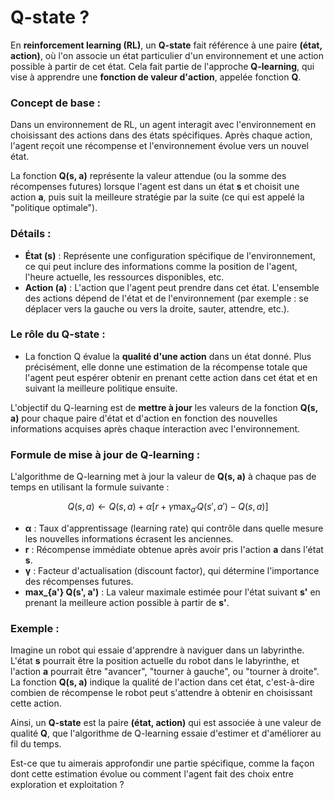# Q-state ?

En **reinforcement learning (RL)**, un **Q-state** fait référence à une paire **(état, action)**, où l'on associe un état particulier d'un environnement et une action possible à partir de cet état. Cela fait partie de l'approche **Q-learning**, qui vise à apprendre une **fonction de valeur d'action**, appelée fonction **Q**.

### Concept de base :
Dans un environnement de RL, un agent interagit avec l'environnement en choisissant des actions dans des états spécifiques. Après chaque action, l'agent reçoit une récompense et l'environnement évolue vers un nouvel état.

La fonction **Q(s, a)** représente la valeur attendue (ou la somme des récompenses futures) lorsque l'agent est dans un état **s** et choisit une action **a**, puis suit la meilleure stratégie par la suite (ce qui est appelé la "politique optimale").

### Détails :

- **État (s)** : Représente une configuration spécifique de l'environnement, ce qui peut inclure des informations comme la position de l'agent, l'heure actuelle, les ressources disponibles, etc.
- **Action (a)** : L'action que l'agent peut prendre dans cet état. L'ensemble des actions dépend de l'état et de l'environnement (par exemple : se déplacer vers la gauche ou vers la droite, sauter, attendre, etc.).

### Le rôle du Q-state :
- La fonction Q évalue la **qualité d'une action** dans un état donné. Plus précisément, elle donne une estimation de la récompense totale que l'agent peut espérer obtenir en prenant cette action dans cet état et en suivant la meilleure politique ensuite.
  
L'objectif du Q-learning est de **mettre à jour** les valeurs de la fonction **Q(s, a)** pour chaque paire d'état et d'action en fonction des nouvelles informations acquises après chaque interaction avec l'environnement.

### Formule de mise à jour de Q-learning :
L'algorithme de Q-learning met à jour la valeur de **Q(s, a)** à chaque pas de temps en utilisant la formule suivante :

$$Q(s, a) \leftarrow Q(s, a) + \alpha \left[ r + \gamma \max_{a'} Q(s', a') - Q(s, a) \right]$$

- **α** : Taux d'apprentissage (learning rate) qui contrôle dans quelle mesure les nouvelles informations écrasent les anciennes.
- **r** : Récompense immédiate obtenue après avoir pris l'action **a** dans l'état **s**.
- **γ** : Facteur d'actualisation (discount factor), qui détermine l'importance des récompenses futures.
- **max_{a'} Q(s', a')** : La valeur maximale estimée pour l'état suivant **s'** en prenant la meilleure action possible à partir de **s'**.

### Exemple :
Imagine un robot qui essaie d'apprendre à naviguer dans un labyrinthe. L'état **s** pourrait être la position actuelle du robot dans le labyrinthe, et l'action **a** pourrait être "avancer", "tourner à gauche", ou "tourner à droite". La fonction **Q(s, a)** indique la qualité de l'action dans cet état, c'est-à-dire combien de récompense le robot peut s'attendre à obtenir en choisissant cette action.

Ainsi, un **Q-state** est la paire **(état, action)** qui est associée à une valeur de qualité **Q**, que l'algorithme de Q-learning essaie d'estimer et d'améliorer au fil du temps.

Est-ce que tu aimerais approfondir une partie spécifique, comme la façon dont cette estimation évolue ou comment l'agent fait des choix entre exploration et exploitation ?
